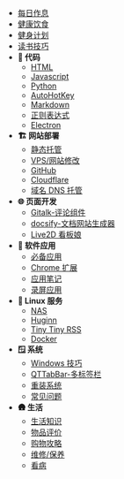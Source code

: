 - [每日作息](DailyRoutine.md)
- [健康饮食](family/Diet.md)
- [健身计划](Fitness.md)
- [读书技巧](Read.md)
- **🚀 代码**
  - [HTML](code/HTML.md)
  - [Javascript](code/Javascript.md)
  - [Python](code/Python.md)
  - [AutoHotKey](code/AutoHotKey.md)
  - [Markdown](code/Markdown.md)
  - [正则表达式](code/Regex.md)
  - [Electron](code/Electron.md)
- **🏗️ 网站部署**
  - [静态托管](deploy/Static.md)
  - [VPS/网站修改](deploy/VPS.md)
  - [GitHub](deploy/GitHub.md)
  - [Cloudflare](deploy/Cloudflare.md)
  - [域名 DNS 托管](deploy/DNS.md)
- **🌐 页面开发**
  - [Gitalk-评论组件](web/Gitalk.md)
  - [docsify-文档网站生成器](web/docsify.md)
  - [Live2D 看板娘](web/Live2DWidget.md)
- **🧰 软件应用**
  - [必备应用](apps/)
  - [Chrome 扩展](apps/Chrome.md)
  - [应用笔记](apps/Apps.md)
  - [录屏应用](apps/Record.md)
- **🐋 Linux 服务**
  - [NAS](services/NAS.md)
  - [Huginn](services/Huginn.md)
  - [Tiny Tiny RSS](services/TTRSS.md)
  - [Docker](services/Docker.md)
- **🪟 系统**
  - [Windows 技巧](windows/)
  - [QTTabBar-多标签栏](windows/QTTabBar.md)
  - [重装系统](windows/NewSystem.md)
  - [常见问题](windows/faq.md)
- **🛖 生活**
  - [生活知识](family/)
  - [物品评价](family/Shoppinglist.md)
  - [购物攻略](family/Coupon.md)
  - [维修/保养](family/Maintenance.md)
  - [看病](family/Hospital.md)
